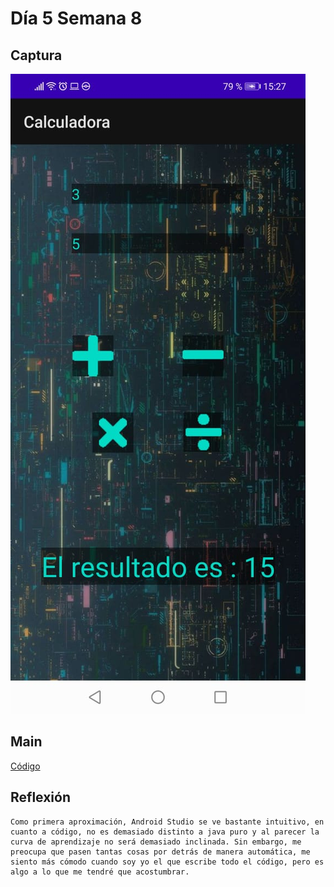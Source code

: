 # Día 5 Semana 8
## Captura
  ![captura-de-la-calculadora](./Captura.jpeg)
## Main
   [Código](./Calculadora/app/src/main/java/com/example/calculadora/MainActivity.java)
## Reflexión
    Como primera aproximación, Android Studio se ve bastante intuitivo, en cuanto a código, no es demasiado distinto a java puro y al parecer la curva de aprendizaje no será demasiado inclinada. Sin embargo, me preocupa que pasen tantas cosas por detrás de manera automática, me siento más cómodo cuando soy yo el que escribe todo el código, pero es algo a lo que me tendré que acostumbrar.